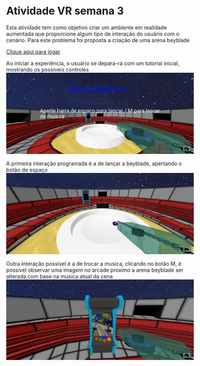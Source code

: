 # Atividade VR semana 3
Esta atividade tem como objetivo criar um ambiente em realidade aumentada que proporcione algum tipo de interação do usuário com o cenário. Para este problema foi proposta a criação de uma arena beyblade


<a href="https://imoutofbounds.github.io/augmented-reality-and-VR-experiments/aFrame/">Clique aqui para jogar</a>

Ao iniciar a experiência, o usuário se depara-rá com um tutorial inicial, mostrando os possíveis controles
<img src="./img/start.png">

A primeira interação programada é a de lançar a beyblade, apertando o botão de espaço
<img src="./img/play.png">

Outra interação possível é a de trocar a musica, clicando no botão M, é possível observar uma imagem no arcade proximo a arena beyblade ser
alterada com base na musica atual da cena 
<img src="./img/song.png">